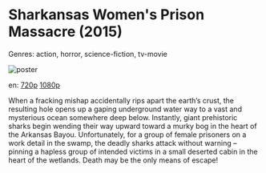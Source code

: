 # Sharkansas Women's Prison Massacre (2015)

Genres: action, horror, science-fiction, tv-movie

![poster](http://image.tmdb.org/t/p/w500/i1b3Sj1YfSWdYkAGHJlRKZlA6Qu.jpg)

en:
  [720p](magnet:?xt=urn:btih:64A62CF56A303C4C22E575D0C33C6639A144BA55&tr=udp://glotorrents.pw:6969/announce&tr=udp://tracker.opentrackr.org:1337/announce&tr=udp://torrent.gresille.org:80/announce&tr=udp://tracker.openbittorrent.com:80&tr=udp://tracker.coppersurfer.tk:6969&tr=udp://tracker.leechers-paradise.org:6969&tr=udp://p4p.arenabg.ch:1337&tr=udp://tracker.internetwarriors.net:1337)
  [1080p](magnet:?xt=urn:btih:0A1B02D2ADEBDC200DEF146E38E0D298C8EC0211&tr=udp://glotorrents.pw:6969/announce&tr=udp://tracker.opentrackr.org:1337/announce&tr=udp://torrent.gresille.org:80/announce&tr=udp://tracker.openbittorrent.com:80&tr=udp://tracker.coppersurfer.tk:6969&tr=udp://tracker.leechers-paradise.org:6969&tr=udp://p4p.arenabg.ch:1337&tr=udp://tracker.internetwarriors.net:1337)
  


When a fracking mishap accidentally rips apart the earth’s crust, the resulting hole opens up a gaping underground water way to a vast and mysterious ocean somewhere deep below. Instantly, giant prehistoric sharks begin wending their way upward toward a murky bog in the heart of the Arkansas Bayou. Unfortunately, for a group of female prisoners on a work detail in the swamp, the deadly sharks attack without warning – pinning a hapless group of intended victims in a small deserted cabin in the heart of the wetlands. Death may be the only means of escape!